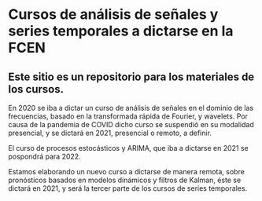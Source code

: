 # Cursos de análisis de señales y series temporales a dictarse en la FCEN

## Este sitio es un repositorio para los materiales de los cursos.

En 2020 se iba a dictar un curso de análisis de señales en el dominio de las frecuencias, basado en la transformada rápida de Fourier, y wavelets. Por causa de la pandemia de COVID dicho curso se suspendió en su modalidad presencial, y se dictará en 2021, presencial o remoto, a definir.

El curso de procesos estocásticos y ARIMA, que iba a dictarse en 2021 se pospondrá para 2022.

Estamos elaborando un nuevo curso a dictarse de manera remota, sobre pronósticos basados en modelos dinámicos y filtros de Kalman, éste se dictará en 2021, y será la tercer parte de los cursos de series temporales.
